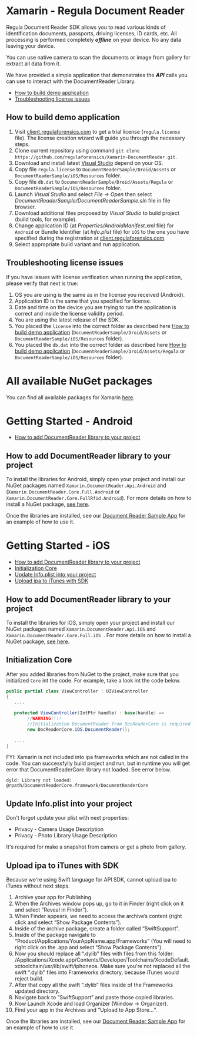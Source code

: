 # Xamarin - Regula Document Reader
Regula Document Reader SDK allows you to read various kinds of identification documents, passports, driving licenses, ID cards, etc. All processing is performed completely ***offline*** on your device. No any data leaving your device.

You can use native camera to scan the documents or image from gallery for extract all data from it.

We have provided a simple application that demonstrates the ***API*** calls you can use to interact with the DocumentReader Library.


* [How to build demo application](#how_to_build_demo_application)
* [Troubleshooting license issues](#troubleshooting_license_issues)

## <a name="how_to_build_demo_application"></a> How to build demo application
1. Visit [client.regulaforensics.com](https://client.regulaforensics.com) to get a trial license (`regula.license` file). The license creation wizard will guide you through the necessary steps.
1. Clone current repository using command `git clone https://github.com/regulaforensics/Xamarin-DocumentReader.git`.
1. Download and install latest [Visual Studio](https://visualstudio.microsoft.com/xamarin/) depend on your OS.
1. Copy file `regula.license` to `DocumentReaderSample/Droid/Assets` or `DocumentReaderSample/iOS/Resources` folder. 
1. Copy file `db.dat` to `DocumentReaderSample/Droid/Assets/Regula` or `DocumentReaderSample/iOS/Resources` folder. 
1. Launch _Visual Studio_ and select _File -> Open_ then select _DocumentReaderSample/DocumentReaderSample.sln_ file in file browser.
1. Download additional files proposed by _Visual Studio_ to build project (build tools, for example).
1. Change application ID (at _Properties/AndroidManifest.xml_ file) for `Android` or Bundle Identifier (at _Info.plist_ file) for `iOS` to the one you have specified during the registration at [client.regulaforensics.com](https://client.regulaforensics.com).
1. Select appropriate build variant and run application.

## <a name="troubleshooting_license_issues"></a> Troubleshooting license issues
If you have issues with license verification when running the application, please verify that next is true:
1. OS you are using is the same as in the license you received (Android).
1. Application ID is the same that you specified for license.
1. Date and time on the device you are trying to run the application is correct and inside the license validity period.
1. You are using the latest release of the SDK.
1. You placed the `license` into the correct folder as described here [How to build demo application](#how_to_build_demo_application) (`DocumentReaderSample/Droid/Assets` or `DocumentReaderSample/iOS/Resources` folder).
1. You placed the `db.dat` into the correct folder as described here [How to build demo application](#how_to_build_demo_application) (`DocumentReaderSample/Droid/Assets/Regula` or `DocumentReaderSample/iOS/Resources` folder).


# All available NuGet packages

You can find all available packages for Xamarin [here](https://www.nuget.org/profiles/regulaforensics).

# Getting Started - Android

* [How to add DocumentReader library to your project](#how_to_add_documentreader_library_to_your_project)

## <a name="how_to_add_documentreader_library_to_your_project"></a> How to add DocumentReader library to your project
To install the libraries for Android, simply open your project and install our NuGet packages named `Xamarin.DocumentReader.Api.Android` and (`Xamarin.DocumentReader.Core.Full.Android` or `Xamarin.DocumentReader.Core.FullRfid.Android`). For more details on how to install a NuGet package, [see here](https://blog.xamarin.com/xamarin-studio-and-nuget/).


Once the libraries are installed, see our [Document Reader Sample App](https://github.com/regulaforensics/Xamarin-DocumentReader/tree/master/DocumentReaderSample/Droid) for an example of how to use it.


# Getting Started - iOS
* [How to add DocumentReader library to your project](#how_to_add_documentreader_library_to_your_ios_project)
* [Initialization Core](#initialization_core)
* [Update Info.plist into your project](#update_info_plist)
* [Upload ipa to iTunes with SDK](#upload_ipa_to_itunes)

## <a name="how_to_add_documentreader_library_to_your_ios_project"></a> How to add DocumentReader library to your project
To install the libraries for iOS, simply open your project and install our NuGet packages named `Xamarin.DocumentReader.Api.iOS` and `Xamarin.DocumentReader.Core.Full.iOS `. For more details on how to install a NuGet package, [see here](https://blog.xamarin.com/xamarin-studio-and-nuget/).

## <a name="initialization_core"></a> Initialization Core
After you added libraries from NuGet to the project, make sure that you initialized `Core` int the code. For example, take a look int the code below.

```c#
public partial class ViewController : UIViewController
{
   ....
   
   protected ViewController(IntPtr handle) : base(handle) =>
        //WARNING!!!!
        //Initialization DocumentReader from DocReaderCore is required
        new DocReaderCore.iOS.DocumentReader();
   
   ....
}
```

FYI: Xamarin is not included into ipa frameworks which are not called in the code. You can successfylly build project and run, but in runtime you will get error that DocumentReaderCore library not loaded. See error below.

`dyld: Library not loaded: @rpath/DocumentReaderCore.framework/DocumentReaderCore`

## <a name="update_info_plist"></a>Update Info.plist into your project
Don't forgot update your plist with next properties:
* Privacy - Camera Usage Description
* Privacy - Photo Library Usage Description

It's required for make a snapshot from camera or get a photo from gallery.

## <a name="upload_ipa_to_itunes"></a>Upload ipa to iTunes with SDK

Because we're using Swift language for API SDK, cannot upload ipa to iTunes without next steps.

1. Archive your app for Publishing.
2. When the Archives window pops up, go to it in Finder (right click on it and select “Reveal in Finder”).
3. When Finder appears, we need to access the archive’s content (right click and select “Show Package Contents”).
4. Inside of the archive package, create a folder called “SwiftSupport”.
5. Inside of the package navigate to “Product/Applications/YourAppName.app/Frameworks” (You will need to right click on the .app and select “Show Package Contents”).
6. Now you should replace all “.dylib” files with files from this folder: /Applications/Xcode.app/Contents/Developer/Toolchains/XcodeDefault.xctoolchain/usr/lib/swift/iphoneos. Make sure you're not replaced all the swift “.dylib” files into Frameworks directory, because iTunes would reject build.
7. After that copy all the swift “.dylib” files inside of the Frameworks updated directory.
8. Navigate back to “SwiftSupport” and paste those copied libraries.
9. Now Launch Xcode and load Organizer (Window -> Organizer).
10. Find your app in the Archives and “Upload to App Store...“.

Once the libraries are installed, see our [Document Reader Sample App](https://github.com/regulaforensics/Xamarin-DocumentReader/tree/master/DocumentReaderSample/iOS) for an example of how to use it.
